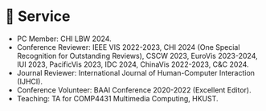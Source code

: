 # 📖 Service

- PC Member: CHI LBW 2024.
- Conference Reviewer: IEEE VIS 2022-2023, CHI 2024 (One Special Recognition for Outstanding Reviews), CSCW 2023, EuroVis 2023-2024, IUI 2023, PacificVis 2023, IDC 2024, ChinaVis 2022-2023, C\&C 2024.
- Journal Reviewer: International Journal of Human-Computer Interaction (IJHCI).
- Conference Volunteer: BAAI Conference 2020-2022 (Excellent Editor).
- Teaching: TA for COMP4431 Multimedia Computing, HKUST.